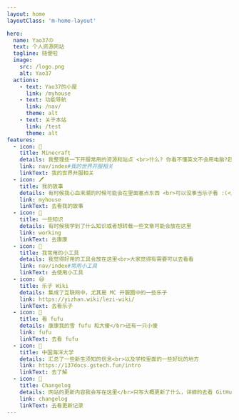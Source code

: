 ```yaml
---
layout: home
layoutClass: 'm-home-layout'

hero:
  name: Yao37の
  text: 个人资源网站
  tagline: 随便啦
  image:
    src: /logo.png
    alt: Yao37
  actions:
    - text: Yao37的小屋
      link: /myhouse
    - text: 功能导航
      link: /nav/
      theme: alt
    - text: 关于本站
      link: /test
      theme: alt
features:
  - icon: 📕
    title: Minecraft
    details: 我整理些一下开服常用的资源和站点 <br>什么? 你看不懂英文不会用电脑?赶紧滚!</br>
    link: nav/index#我的世界开服相关
    linkText: 我的世界开服相关
  - icon: 🖊
    title: 我的故事
    details: 有时候我心血来潮的时候可能会在里面塞点东西 <br>可以没事当乐子看 :(</br>
    link: myhouse
    linkText: 去看我的故事
  - icon: 🤔
    title: 一些知识
    details: 有时候我学到了什么知识或者想转载一些文章可能会放在这里
    link: working
    linkText: 去康康
  - icon: 🔧
    title: 我常用的小工具
    details: 我觉得好用的工具会放在这里<br>大家觉得有需要可以去看看
    link: nav/index#常用小工具
    linkText: 去使用小工具
  - icon: 😅
    title: 乐子 Wiki
    details: 集成了互联网中，尤其是 MC 开服圈中的一些乐子
    link: https://yizhan.wiki/lezi-wiki/
    linkText: 去看乐子
  - icon: 🍚
    title: 看 fufu
    details: 康康我的雪 fufu 和大傻</br>还有一只小傻
    link: fufu
    linkText: 去看 fufu
  - icon: 🏫
    title: 中国海洋大学
    details: 汇总了一些新生须知的信息<br>以及学校里面的一些好玩的地方
    link: https://137docs.gstech.fun/intro
    linkText: 去了解
  - icon: 🧰
    title: Changelog
    details: 网站的更新内容我会写在这里</br>只写大概更新了什么，详细的去看 GitHub 里面的 commit
    link: changelog
    linkText: 去看更新记录
---
```


<style>
/*爱的魔力转圈圈*/
.m-home-layout .image-src:hover {
  transform: translate(-50%, -50%) rotate(666turn);
  transition: transform 59s 1s cubic-bezier(0.3, 0, 0.8, 1);
}

.m-home-layout .details small {
  opacity: 0.8;
}

.m-home-layout .bottom-small {
  display: block;
  margin-top: 2em;
  text-align: right;
}
</style>
